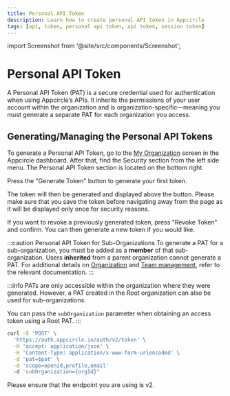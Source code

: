 ```yaml
---
title: Personal API Token
description: Learn how to create personal API token in Appcircle
tags: [api, token, personal api token, api token, session token]
---
```


import Screenshot from '@site/src/components/Screenshot';

# Personal API Token

A Personal API Token (PAT) is a secure credential used for authentication when using Appcircle’s APIs. It inherits the permissions of your user account within the organization and is organization-specific—meaning you must generate a separate PAT for each organization you access.

## Generating/Managing the Personal API Tokens

To generate a Personal API Token, go to the [My Organization](/account/my-organization/profile-and-team/organization-management) screen in the Appcircle dashboard. After that, find the Security section from the left side menu. The Personal API Token section is located on the bottom right.

Press the "Generate Token" button to generate your first token.

<Screenshot url='https://cdn.appcircle.io/docs/assets/BE5035-api1.png' alt="Generate Personal API Token"/>

The token will then be generated and displayed above the button. Please make sure that you save the token before navigating away from the page as it will be displayed only once for security reasons.

<Screenshot url='https://cdn.appcircle.io/docs/assets/BE5035-api2.png' alt="Display Personal API Token" />

If you want to revoke a previously generated token, press "Revoke Token" and confirm. You can then generate a new token if you would like.

<Screenshot url='https://cdn.appcircle.io/docs/assets/BE5035-api3.png' alt="Revoke Personal API Token"/>

:::caution Personal API Token for Sub-Organizations
To generate a PAT for a sub-organization, you must be added as a **member** of that sub-organization. Users **inherited** from a parent organization cannot generate a PAT. For additional details on [Organization](/account/my-organization/profile-and-team/organization-management#working-with-multiple-organizations) and [Team management](/account/my-organization/profile-and-team/team-management#managing-team-members), refer to the relevant documentation.
:::

:::info
PATs are only accessible within the organization where they were generated. However, a PAT created in the Root organization can also be used for sub-organizations.

You can pass the `subOrganization` parameter when obtaining an access token using a Root PAT.
:::

```bash
curl -X 'POST' \
  'https://auth.appcircle.io/auth/v2/token' \
  -H 'accept: application/json' \
  -H 'Content-Type: application/x-www-form-urlencoded' \
  -d 'pat=$pat' \
  -d 'scope=openid,profile,email'
  -d 'subOrganization={orgId}"
```

Please ensure that the endpoint you are using is v2.
